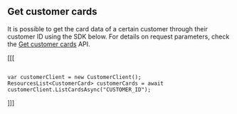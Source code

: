 ## Get customer cards

It is possible to get the card data of a certain customer through their customer ID using the SDK below. For details on request parameters, check the [Get customer cards](https://www.mercadopago[FAKER][URL][DOMAIN]/developers/en/reference/cards/_customers_customer_id_cards/get) API.

[[[
```dotnet

var customerClient = new CustomerClient();
ResourcesList<CustomerCard> customerCards = await customerClient.ListCardsAsync("CUSTOMER_ID");

```
]]]